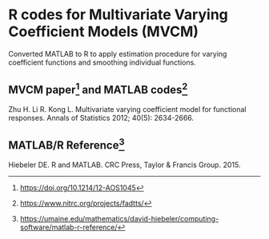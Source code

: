 # R codes for Multivariate Varying Coefficient Models (MVCM)
Converted MATLAB to R to apply estimation procedure for varying coefficient functions and smoothing individual functions.
<br/>


## MVCM paper[^1] and MATLAB codes[^2]
Zhu H. Li R. Kong L. Multivariate varying coefficient model for functional responses. Annals of Statistics 2012; 40(5): 2634-2666.
<br/>


## MATLAB/R Reference[^3]
Hiebeler DE. R and MATLAB. CRC Press, Taylor & Francis Group. 2015.
<br/>


[^1]: https://doi.org/10.1214/12-AOS1045
[^2]: https://www.nitrc.org/projects/fadtts/
[^3]: https://umaine.edu/mathematics/david-hiebeler/computing-software/matlab-r-reference/
